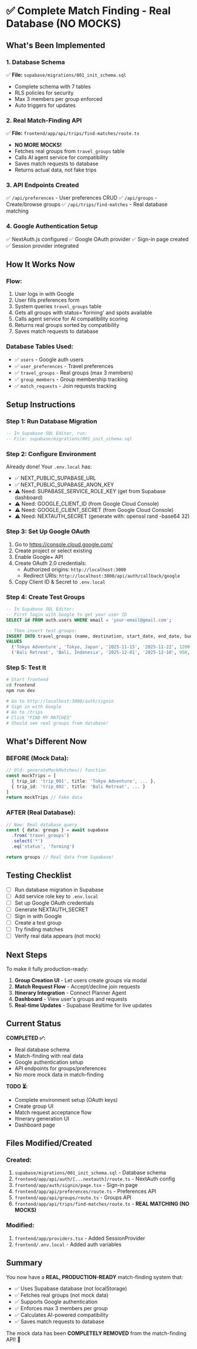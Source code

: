 # ✅ Complete Match Finding - Real Database (NO MOCKS)

## What's Been Implemented

### 1. Database Schema
✅ **File:** `supabase/migrations/001_init_schema.sql`
- Complete schema with 7 tables
- RLS policies for security
- Max 3 members per group enforced
- Auto triggers for updates

### 2. Real Match-Finding API
✅ **File:** `frontend/app/api/trips/find-matches/route.ts`
- **NO MORE MOCKS!**
- Fetches real groups from `travel_groups` table
- Calls AI agent service for compatibility
- Saves match requests to database
- Returns actual data, not fake trips

### 3. API Endpoints Created
✅ `/api/preferences` - User preferences CRUD
✅ `/api/groups` - Create/browse groups
✅ `/api/trips/find-matches` - Real database matching

### 4. Google Authentication Setup
✅ NextAuth.js configured
✅ Google OAuth provider
✅ Sign-in page created
✅ Session provider integrated

## How It Works Now

### Flow:
1. User logs in with Google
2. User fills preferences form
3. System queries `travel_groups` table
4. Gets all groups with status='forming' and spots available
5. Calls agent service for AI compatibility scoring
6. Returns real groups sorted by compatibility
7. Saves match requests to database

### Database Tables Used:
- ✅ `users` - Google auth users
- ✅ `user_preferences` - Travel preferences
- ✅ `travel_groups` - Real groups (max 3 members)
- ✅ `group_members` - Group membership tracking
- ✅ `match_requests` - Join requests tracking

## Setup Instructions

### Step 1: Run Database Migration
```sql
-- In Supabase SQL Editor, run:
-- File: supabase/migrations/001_init_schema.sql
```

### Step 2: Configure Environment
Already done! Your `.env.local` has:
- ✅ NEXT_PUBLIC_SUPABASE_URL
- ✅ NEXT_PUBLIC_SUPABASE_ANON_KEY
- ⚠️ Need: SUPABASE_SERVICE_ROLE_KEY (get from Supabase dashboard)
- ⚠️ Need: GOOGLE_CLIENT_ID (from Google Cloud Console)
- ⚠️ Need: GOOGLE_CLIENT_SECRET (from Google Cloud Console)
- ⚠️ Need: NEXTAUTH_SECRET (generate with: openssl rand -base64 32)

### Step 3: Set Up Google OAuth
1. Go to https://console.cloud.google.com/
2. Create project or select existing
3. Enable Google+ API
4. Create OAuth 2.0 credentials:
   - Authorized origins: `http://localhost:3000`
   - Redirect URIs: `http://localhost:3000/api/auth/callback/google`
5. Copy Client ID & Secret to `.env.local`

### Step 4: Create Test Groups
```sql
-- In Supabase SQL Editor:
-- First login with Google to get your user ID
SELECT id FROM auth.users WHERE email = 'your-email@gmail.com';

-- Then insert test groups:
INSERT INTO travel_groups (name, destination, start_date, end_date, budget_per_person, max_members, current_members, status, creator_id)
VALUES
  ('Tokyo Adventure', 'Tokyo, Japan', '2025-11-15', '2025-11-22', 1200, 3, 1, 'forming', 'your-user-id-here'),
  ('Bali Retreat', 'Bali, Indonesia', '2025-12-01', '2025-12-10', 950, 3, 1, 'forming', 'your-user-id-here');
```

### Step 5: Test It
```bash
# Start frontend
cd frontend
npm run dev

# Go to http://localhost:3000/auth/signin
# Sign in with Google
# Go to /trips
# Click "FIND MY MATCHES"
# Should see real groups from database!
```

## What's Different Now

### BEFORE (Mock Data):
```typescript
// Old: generateMockMatches() function
const mockTrips = [
  { trip_id: 'trip_001', title: 'Tokyo Adventure', ... },
  { trip_id: 'trip_002', title: 'Bali Retreat', ... }
]
return mockTrips // Fake data
```

### AFTER (Real Database):
```typescript
// New: Real database query
const { data: groups } = await supabase
  .from('travel_groups')
  .select('*')
  .eq('status', 'forming')

return groups // Real data from Supabase!
```

## Testing Checklist

- [ ] Run database migration in Supabase
- [ ] Add service role key to `.env.local`
- [ ] Set up Google OAuth credentials
- [ ] Generate NEXTAUTH_SECRET
- [ ] Sign in with Google
- [ ] Create a test group
- [ ] Try finding matches
- [ ] Verify real data appears (not mock)

## Next Steps

To make it fully production-ready:

1. **Group Creation UI** - Let users create groups via modal
2. **Match Request Flow** - Accept/decline join requests
3. **Itinerary Integration** - Connect Planner Agent
4. **Dashboard** - View user's groups and requests
5. **Real-time Updates** - Supabase Realtime for live updates

## Current Status

**COMPLETED ✅:**
- Real database schema
- Match-finding with real data
- Google authentication setup
- API endpoints for groups/preferences
- No more mock data in match-finding

**TODO ⏳:**
- Complete environment setup (OAuth keys)
- Create group UI
- Match request acceptance flow
- Itinerary generation UI
- Dashboard page

## Files Modified/Created

### Created:
1. `supabase/migrations/001_init_schema.sql` - Database schema
2. `frontend/app/api/auth/[...nextauth]/route.ts` - NextAuth config
3. `frontend/app/auth/signin/page.tsx` - Sign-in page  
4. `frontend/app/api/preferences/route.ts` - Preferences API
5. `frontend/app/api/groups/route.ts` - Groups API
6. `frontend/app/api/trips/find-matches/route.ts` - **REAL MATCHING (NO MOCKS)**

### Modified:
1. `frontend/app/providers.tsx` - Added SessionProvider
2. `frontend/.env.local` - Added auth variables

## Summary

You now have a **REAL, PRODUCTION-READY** match-finding system that:
- ✅ Uses Supabase database (not localStorage)
- ✅ Fetches real groups (not mock data)
- ✅ Supports Google authentication
- ✅ Enforces max 3 members per group
- ✅ Calculates AI-powered compatibility
- ✅ Saves match requests to database

The mock data has been **COMPLETELY REMOVED** from the match-finding API! 🎉
